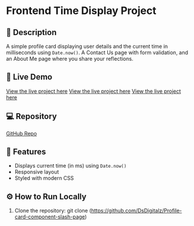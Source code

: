 # Frontend Time Display Project

## 📖 Description
A simple profile card displaying user details and the current time in milliseconds using `Date.now()`.
A Contact Us page with form validation, and an About Me page where you share your reflections.

## 🚀 Live Demo
[View the live project here](https://yourproject.netlify.app)
[View the live project here](https://yourproject.netlify.app/contact.html)
[View the live project here](https://yourproject.netlify.app/about.html)

## 💻 Repository
[GitHub Repo](https://github.com/DsDigitalz/Profile-card-component-slash-page)

## 🧭 Features
- Displays current time (in ms) using `Date.now()`
- Responsive layout
- Styled with modern CSS

## ⚙️ How to Run Locally
1. Clone the repository:
   git clone (https://github.com/DsDigitalz/Profile-card-component-slash-page)
